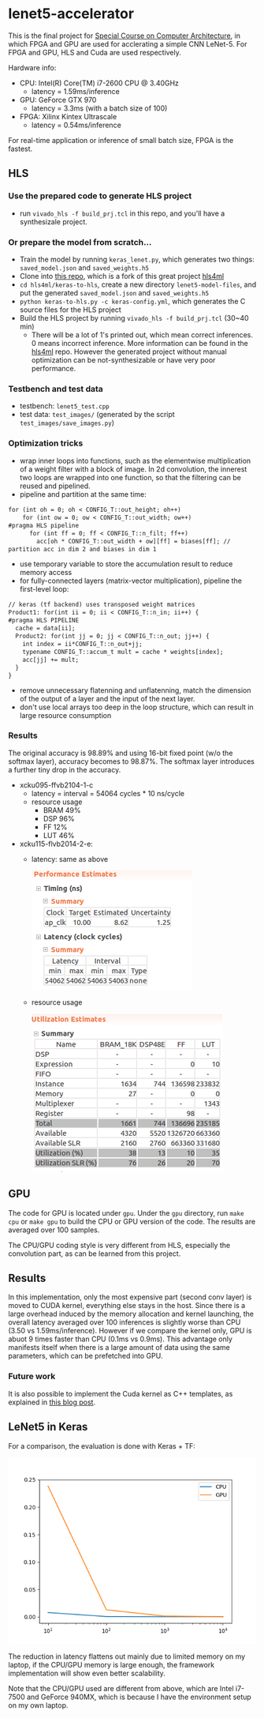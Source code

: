 # lenet5-accelerator
This is the final project for [Special Course on Computer Architecture](http://www.am.ics.keio.ac.jp/comparc/), in which FPGA and GPU are used for acclerating a simple CNN LeNet-5. For FPGA and GPU, HLS and Cuda are used respectively.

Hardware info:
- CPU: Intel(R) Core(TM) i7-2600 CPU @ 3.40GHz
  - latency = 1.59ms/inference
- GPU: GeForce GTX 970
  - latency = 3.3ms (with a batch size of 100)
- FPGA: Xilinx Kintex Ultrascale
  - latency = 0.54ms/inference

For real-time application or inference of small batch size, FPGA is the fastest. 

## HLS
### Use the prepared code to generate HLS project
- run `vivado_hls -f build_prj.tcl` in this repo, and you'll have a synthesizale project.
### Or prepare the model from scratch...
- Train the model by running `keras_lenet.py`, which generates two things: `saved_model.json` and `saved_weights.h5`
- Clone into [this repo](https://github.com/sherylll/hls4ml), which is a fork of this great project [hls4ml](https://github.com/hls-fpga-machine-learning/hls4ml)
- `cd hls4ml/keras-to-hls`, create a new directory `lenet5-model-files`, and put the generated `saved_model.json` and `saved_weights.h5`
- `python keras-to-hls.py -c keras-config.yml`, which generates the C source files for the HLS project
- Build the HLS project by running `vivado_hls -f build_prj.tcl` (30~40 min)
  - There will be a lot of 1's printed out, which mean correct inferences. 0 means incorrect inference.
More information can be found in the [hls4ml](https://github.com/hls-fpga-machine-learning/hls4ml) repo. However the generated project without manual optimization can be not-synthesizable or have very poor performance.
### Testbench and test data
- testbench: `lenet5_test.cpp`
- test data: `test_images/` (generated by the script `test_images/save_images.py`) 
### Optimization tricks
- wrap inner loops into functions, such as the elementwise multiplication of a weight filter with a block of image. In 2d convolution, the innerest two loops are wrapped into one function, so that the filtering can be reused and pipelined.
- pipeline and partition at the same time:
```
for (int oh = 0; oh < CONFIG_T::out_height; oh++)
    for (int ow = 0; ow < CONFIG_T::out_width; ow++)
#pragma HLS pipeline
      for (int ff = 0; ff < CONFIG_T::n_filt; ff++)
        acc[oh * CONFIG_T::out_width + ow][ff] = biases[ff]; // partition acc in dim 2 and biases in dim 1
```
- use temporary variable to store the accumulation result to reduce memory access
- for fully-connected layers (matrix-vector multiplication), pipeline the first-level loop:
```
// keras (tf backend) uses transposed weight matrices
Product1: for(int ii = 0; ii < CONFIG_T::n_in; ii++) {
#pragma HLS PIPELINE
  cache = data[ii];
  Product2: for(int jj = 0; jj < CONFIG_T::n_out; jj++) {
    int index = ii*CONFIG_T::n_out+jj;
    typename CONFIG_T::accum_t mult = cache * weights[index];
    acc[jj] += mult;
  }
}
```
- remove unnecessary flatenning and unflatenning, match the dimension of the output of a layer and the input of the next layer.
- don't use local arrays too deep in the loop structure, which can result in large resource consumption

### Results
The original accuracy is 98.89% and using 16-bit fixed point (w/o the softmax layer), accuracy becomes to 98.87%. The softmax layer introduces a further tiny drop in the accuracy.

- xcku095-ffvb2104-1-c
  - latency = interval = 54064 cycles * 10 ns/cycle
  - resource usage
    - BRAM 49%
    - DSP 96%
    - FF 12%
    - LUT 46%
- xcku115-flvb2014-2-e:
  - latency: same as above

    ![latency](misc/fpga_latency.png)

  - resource usage
  
    ![resource usage](misc/resource_usage.png)

## GPU
The code for GPU is located under `gpu`. Under the `gpu` directory, run `make cpu` or `make gpu` to build the CPU or GPU version of the code. The results are averaged over 100 samples.

The CPU/GPU coding style is very different from HLS, especially the convolution part, as can be learned from this project.

## Results
In this implementation, only the most expensive part (second conv layer) is moved to CUDA kernel, everything else stays in the host. 
Since there is a large overhead induced by the memory allocation and kernel launching, the overall latency averaged over 100 inferences is slightly worse than CPU (3.50 vs 1.59ms/inference). However if we compare the kernel only, GPU is abuot 9 times faster than CPU (0.1ms vs 0.9ms). This advantage only manifests itself when there is a large amount of data using the same parameters, which can be prefetched into GPU.

### Future work
It is also possible to implement the Cuda kernel as C++ templates, as explained in [this blog post](https://devblogs.nvidia.com/power-cpp11-cuda-7/). 

## LeNet5 in Keras 
For a comparison, the evaluation is done with Keras + TF:

![keras](misc/keras_lenet_infer.png)

The reduction in latency flattens out mainly due to limited memory on my laptop, if the CPU/GPU memory is large enough, the framework implementation will show even better scalability.

Note that the CPU/GPU used are different from above, which are Intel i7-7500 and GeForce 940MX, which is because I have the environment setup on my own laptop.
